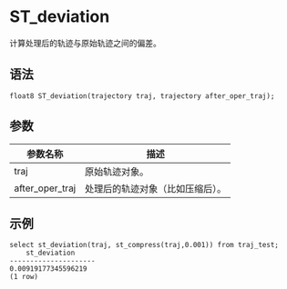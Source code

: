 # ST\_deviation

计算处理后的轨迹与原始轨迹之间的偏差。

## 语法

```
float8 ST_deviation(trajectory traj, trajectory after_oper_traj);
```

## 参数

|参数名称|描述|
|----|--|
|traj|原始轨迹对象。|
|after\_oper\_traj|处理后的轨迹对象（比如压缩后）。|

## 示例

```
select st_deviation(traj, st_compress(traj,0.001)) from traj_test;
    st_deviation     
--------------------- 
0.00919177345596219
(1 row)
```

